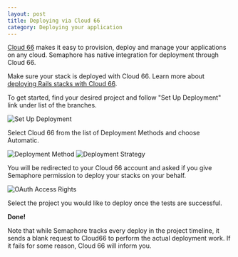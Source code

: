 ```yaml
---
layout: post
title: Deploying via Cloud 66
category: Deploying your application
---
```


[Cloud 66](https://www.cloud66.com) makes it easy to provision, deploy and
manage your applications on any cloud. Semaphore has native
integration for deployment through Cloud 66.

Make sure your stack is deployed with Cloud 66. Learn more about [deploying
Rails stacks with Cloud 66](https://cloud66-help.helpscoutdocs.com/article/129-rails-stacks).

To get started, find your desired project and follow "Set Up Deployment" link
under list of the branches.

<img src="/docs/assets/img/cloud66-integration/set-up-deployment.png" alt="Set Up Deployment" class="img-responsive img-bordered">

Select Cloud 66 from the list of Deployment Methods and choose Automatic.

<img src="/docs/assets/img/deployment-method.png" alt="Deployment Method" class="img-responsive img-bordered">

<img src="/docs/assets/img/cloud66-integration/deployment-strategy.png" alt="Deployment Strategy" class="img-responsive img-bordered">

You will be redirected to your Cloud 66 account and asked if you give Semaphore
permission to deploy your stacks on your behalf.

<img src="/docs/assets/img/cloud66-integration/oauth_access_rights.png" alt="OAuth Access Rights" class="img-responsive img-bordered">

Select the project you would like to deploy once the tests are successful.

__Done!__

Note that while Semaphore tracks every deploy in the project timeline, it sends
a blank request to Cloud66 to perform the actual deployment work. If it fails
for some reason, Cloud 66 will inform you.
